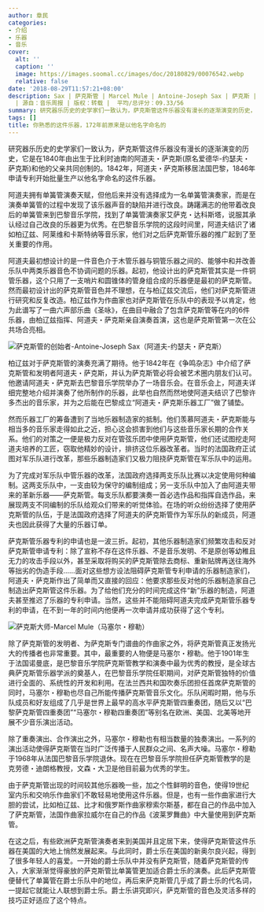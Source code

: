 ```yaml
---
author: 章民
categories:
- 介绍
- 乐器
- 音乐
cover:
  alt: ''
  caption: ''
  image: https://images.soomal.cc/images/doc/20180829/00076542.webp
  relative: false
date: '2018-08-29T11:57:21+08:00'
description: Sax | 萨克斯管 | Marcel Mule | Antoine-Joseph Sax | 萨克斯 | 萨克斯风 | Saxophone
  | 源自：音乐周报 | 版权：转载 |  平均/总评分：09.33/56
summary: 研究器乐历史的史学家们一致认为，萨克斯管这件乐器没有漫长的逐渐演变的历史，它是在1840年由出生于比利时迪南的阿道夫・萨克斯(原名爱德华-约瑟夫・萨克斯)和他的父亲共同创制的……
tags: []
title: 你熟悉的这件乐器，172年前原来是以他名字命名的
---
```


研究器乐历史的史学家们一致认为，萨克斯管这件乐器没有漫长的逐渐演变的历史，它是在1840年由出生于比利时迪南的阿道夫・萨克斯(原名爱德华-约瑟夫・萨克斯)和他的父亲共同创制的。1842年，阿道夫・萨克斯移居法国巴黎，1846年申请专利开始批量生产以他名字命名的这件乐器。

阿道夫拥有单簧管演奏天赋，但他后来并没有选择成为一名单簧管演奏家，而是在演奏单簧管的过程中发现了该乐器声音的缺陷并进行改良。踌躇满志的他带着改良后的单簧管来到巴黎音乐学院，找到了单簧管演奏家艾萨克・达科斯塔，说服其承认经过自己改良的乐器更为优秀。在巴黎音乐学院的这段时间里，阿道夫结识了诸如柏辽兹、阿莱维和卡斯特纳等音乐家，他们对之后萨克斯管乐器的推广起到了至关重要的作用。

阿道夫最初想设计的是一件音色介于木管乐器与铜管乐器之间的、能够中和并改善乐队中两类乐器音色不协调问题的乐器。起初，他设计出的萨克斯管其实是一件铜管乐器，这个只用了一支哨片和圆锥体的管身组合成的乐器便是最初的萨克斯管。然而最初设计出的萨克斯管音色并不理想，在与柏辽兹交流后，他们对萨克斯管进行研究和反复改造。柏辽兹作为作曲家也对萨克斯管在乐队中的表现予以肯定，他为此谱写了一曲六声部乐曲《圣咏》，在曲目中融合了包含萨克斯管等在内的6件乐器，由柏辽兹指挥、阿道夫・萨克斯亲自演奏首演，这也是萨克斯管第一次在公共场合亮相。

![萨克斯管的创始者-Antoine-Joseph Sax（阿道夫-约瑟夫・萨克斯）](https://images.soomal.cc/images/doc/20180829/00076540.webp)





柏辽兹对于萨克斯管的演奏充满了期待。他于1842年在《争鸣杂志》中介绍了萨克斯管和发明者阿道夫・萨克斯，并认为萨克斯管必将会被艺术圈内朋友们认可。他邀请阿道夫・萨克斯去巴黎音乐学院举办了一场音乐会。在音乐会上，阿道夫详细完整地介绍并演奏了他所制作的乐器，此举也自然而然地使阿道夫结识了巴黎许多杰出的音乐家，并为之后能在巴黎成立“阿道夫・萨克斯乐器工厂”做了铺垫。

然而乐器工厂的筹备遭到了当地乐器制造家的抵制。他们羡慕阿道夫・萨克斯能与相当多的音乐家走得如此之近，担心这会损害到他们与这些音乐家长期的合作关系。他们的对策之一便是极力反对在管弦乐团中使用萨克斯管，他们还试图挖走阿道夫培养的工匠，窃取他精妙的设计，排挤这位乐器改革者。当时的法国政府正试图对军乐队进行改革，那些乐器制造家们又极力阻挠萨克斯管在军乐队中的运用。

为了完成对军乐队中管乐器的改革，法国政府选择两支乐队比赛以决定使用何种编制。这两支乐队中，一支由较为保守的编制组成；另一支乐队中加入了由阿道夫带来的革新乐器――萨克斯管。每支乐队都要演奏一首必选作品和指挥自选作品，来展现两支不同编制的乐队给观众们带来的听觉体验。在场的听众纷纷选择了使用萨克斯管的队伍，于是法国政府选择了阿道夫的萨克斯管作为军乐队的新成员，阿道夫也因此获得了大量的乐器订单。
 
萨克斯管乐器专利的申请也是一波三折。起初，其他乐器制造家们频繁攻击和反对萨克斯管申请专利：除了宣称不存在这件乐器、不是音乐发明、不是原创等幼稚且无力的攻击手段以外，甚至采取将购买的萨克斯管除去商标、重新贴牌再送往海外等拙劣的伪造手段……面对这些想方设法阻碍萨克斯管专利申请的乐器制造家们，阿道夫・萨克斯作出了简单而又直接的回应：他要求那些反对他的乐器制造家自己制造出萨克斯管这件乐器。为了给他们充分的时间完成这件“新”乐器的制造，阿道夫甚至推迟了乐器的专利申请。当然，这些并不能阻碍阿道夫完成萨克斯管乐器专利的申请，在不到一年的时间内他便再一次申请并成功获得了这个专利。

![萨克斯大师-Marcel Mule（马塞尔・穆勒）](https://images.soomal.cc/images/doc/20180829/00076541_01.webp)





除了萨克斯管的发明者、为萨克斯专门谱曲的作曲家之外，将萨克斯管真正发扬光大的传播者也非常重要。其中，最重要的人物便是马塞尔・穆勒。他于1901年生于法国诺曼底，是巴黎音乐学院萨克斯管教学和演奏中最为优秀的教授，是全球古典萨克斯管乐器学派的奠基人，在巴黎音乐学院任职期间，对萨克斯管独特的价值进行全面的、系统性的开发和利用。在法兰西共和国吹奏乐团担任首席萨克斯管的同时，马塞尔・穆勒也尽自己所能传播萨克斯管音乐文化。乐队闲暇时期，他与乐队成员和好友组成了几乎是世界上最早的高水平萨克斯管四重奏团，随后又以“巴黎萨克斯管四重奏团”“马塞尔・穆勒四重奏团”等别名在欧洲、美国、北美等地开展不少音乐演出活动。

除了重奏演出、合作演出之外，马塞尔・穆勒也有相当数量的独奏演出。一系列的演出活动使得萨克斯管在当时广泛传播于人民群众之间、名声大噪。马塞尔・穆勒于1968年从法国巴黎音乐学院退休。现在在巴黎音乐学院担任萨克斯管教学的是克劳德・迪朗格教授，文森・大卫是他目前最为优秀的学生。

由于萨克斯管出现的时间较其他乐器晚一些，加之个性鲜明的音色，使得19世纪室内乐和交响乐作曲家们不敢轻易地使用这件乐器。但是，也有一些作曲家进行大胆的尝试，比如柏辽兹、比才和俄罗斯作曲家穆索尔斯基，都在自己的作品中加入了萨克斯管，法国作曲家拉威尔在自己的作品《波莱罗舞曲》中大量使用到萨克斯管。

在这之后，有些欧洲萨克斯管演奏者来到美国并且定居下来，使得萨克斯管这件乐器在美国的大地上悄然发展起来。与此同时，爵士乐在美国的新奥尔良兴起，得到了很多年轻人的喜爱。一开始的爵士乐队中并没有萨克斯管，随着萨克斯管的传入，大家渐渐觉得豪放的萨克斯管比单簧管更加适合爵士乐的演奏。此后萨克斯管便替代了单簧管在爵士乐队中的地位，再后来萨克斯管几乎成了爵士乐的代名词，一提起它就能让人联想到爵士乐。爵士乐讲究即兴，萨克斯管的音色及灵活多样的技巧正好适应了这个特点。